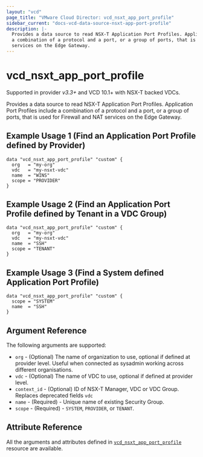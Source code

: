 ```yaml
---
layout: "vcd"
page_title: "VMware Cloud Director: vcd_nsxt_app_port_profile"
sidebar_current: "docs-vcd-data-source-nsxt-app-port-profile"
description: |-
  Provides a data source to read NSX-T Application Port Profiles. Application Port Profiles include 
  a combination of a protocol and a port, or a group of ports, that is used for Firewall and NAT
  services on the Edge Gateway.
---
```


# vcd\_nsxt\_app\_port\_profile

Supported in provider *v3.3+* and VCD 10.1+ with NSX-T backed VDCs.

Provides a data source to read NSX-T Application Port Profiles. Application Port Profiles include a
combination of a protocol and a port, or a group of ports, that is used for Firewall and NAT
services on the Edge Gateway.

## Example Usage 1 (Find an Application Port Profile defined by Provider)

```hcl
data "vcd_nsxt_app_port_profile" "custom" {
  org   = "my-org"
  vdc   = "my-nsxt-vdc"
  name  = "WINS"
  scope = "PROVIDER"
}
```

## Example Usage 2 (Find an Application Port Profile defined by Tenant in a VDC Group)

```hcl
data "vcd_nsxt_app_port_profile" "custom" {
  org   = "my-org"
  vdc   = "my-nsxt-vdc"
  name  = "SSH"
  scope = "TENANT"
}
```

## Example Usage 3 (Find a System defined Application Port Profile)

```hcl
data "vcd_nsxt_app_port_profile" "custom" {
  scope = "SYSTEM"
  name  = "SSH"
}
```

## Argument Reference

The following arguments are supported:

* `org` - (Optional) The name of organization to use, optional if defined at provider level. Useful
  when connected as sysadmin working across different organisations.
* `vdc` - (Optional) The name of VDC to use, optional if defined at provider level.
* `context_id` - (Optional) ID of NSX-T Manager, VDC or VDC Group. Replaces deprecated fields `vdc`
* `name` - (Required)  - Unique name of existing Security Group.
* `scope` - (Required)  - `SYSTEM`, `PROVIDER`, or `TENANT`.

## Attribute Reference

All the arguments and attributes defined in
[`vcd_nsxt_app_port_profile`](/providers/vmware/vcd/latest/docs/resources/nsxt_app_port_profile) resource
are available.
